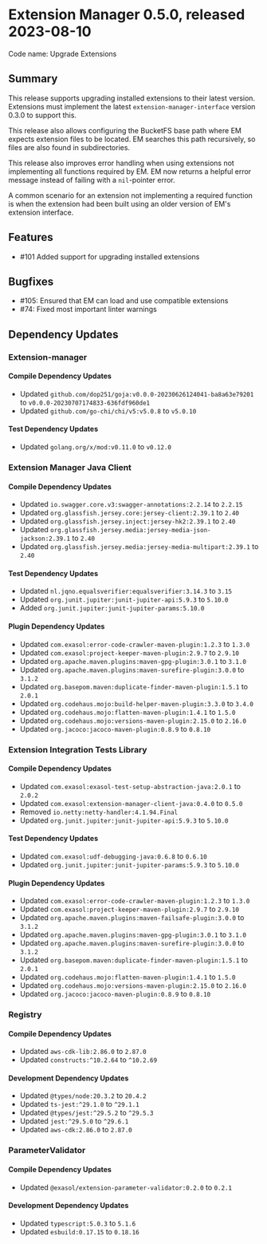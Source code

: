 # Extension Manager 0.5.0, released 2023-08-10

Code name: Upgrade Extensions

## Summary

This release supports upgrading installed extensions to their latest version. Extensions must implement the latest `extension-manager-interface` version 0.3.0 to support this.

This release also allows configuring the BucketFS base path where EM expects extension files to be located. EM searches this path recursively, so files are also found in subdirectories.

This release also improves error handling when using extensions not implementing all functions required by EM. EM now returns a helpful error message instead of failing with a `nil`-pointer error.

A common scenario for an extension not implementing a required function is when the extension had been built using an older version of EM's extension interface.

## Features

* #101 Added support for upgrading installed extensions

## Bugfixes

* #105: Ensured that EM can load and use compatible extensions
* #74: Fixed most important linter warnings

## Dependency Updates

### Extension-manager

#### Compile Dependency Updates

* Updated `github.com/dop251/goja:v0.0.0-20230626124041-ba8a63e79201` to `v0.0.0-20230707174833-636fdf960de1`
* Updated `github.com/go-chi/chi/v5:v5.0.8` to `v5.0.10`

#### Test Dependency Updates

* Updated `golang.org/x/mod:v0.11.0` to `v0.12.0`

### Extension Manager Java Client

#### Compile Dependency Updates

* Updated `io.swagger.core.v3:swagger-annotations:2.2.14` to `2.2.15`
* Updated `org.glassfish.jersey.core:jersey-client:2.39.1` to `2.40`
* Updated `org.glassfish.jersey.inject:jersey-hk2:2.39.1` to `2.40`
* Updated `org.glassfish.jersey.media:jersey-media-json-jackson:2.39.1` to `2.40`
* Updated `org.glassfish.jersey.media:jersey-media-multipart:2.39.1` to `2.40`

#### Test Dependency Updates

* Updated `nl.jqno.equalsverifier:equalsverifier:3.14.3` to `3.15`
* Updated `org.junit.jupiter:junit-jupiter-api:5.9.3` to `5.10.0`
* Added `org.junit.jupiter:junit-jupiter-params:5.10.0`

#### Plugin Dependency Updates

* Updated `com.exasol:error-code-crawler-maven-plugin:1.2.3` to `1.3.0`
* Updated `com.exasol:project-keeper-maven-plugin:2.9.7` to `2.9.10`
* Updated `org.apache.maven.plugins:maven-gpg-plugin:3.0.1` to `3.1.0`
* Updated `org.apache.maven.plugins:maven-surefire-plugin:3.0.0` to `3.1.2`
* Updated `org.basepom.maven:duplicate-finder-maven-plugin:1.5.1` to `2.0.1`
* Updated `org.codehaus.mojo:build-helper-maven-plugin:3.3.0` to `3.4.0`
* Updated `org.codehaus.mojo:flatten-maven-plugin:1.4.1` to `1.5.0`
* Updated `org.codehaus.mojo:versions-maven-plugin:2.15.0` to `2.16.0`
* Updated `org.jacoco:jacoco-maven-plugin:0.8.9` to `0.8.10`

### Extension Integration Tests Library

#### Compile Dependency Updates

* Updated `com.exasol:exasol-test-setup-abstraction-java:2.0.1` to `2.0.2`
* Updated `com.exasol:extension-manager-client-java:0.4.0` to `0.5.0`
* Removed `io.netty:netty-handler:4.1.94.Final`
* Updated `org.junit.jupiter:junit-jupiter-api:5.9.3` to `5.10.0`

#### Test Dependency Updates

* Updated `com.exasol:udf-debugging-java:0.6.8` to `0.6.10`
* Updated `org.junit.jupiter:junit-jupiter-params:5.9.3` to `5.10.0`

#### Plugin Dependency Updates

* Updated `com.exasol:error-code-crawler-maven-plugin:1.2.3` to `1.3.0`
* Updated `com.exasol:project-keeper-maven-plugin:2.9.7` to `2.9.10`
* Updated `org.apache.maven.plugins:maven-failsafe-plugin:3.0.0` to `3.1.2`
* Updated `org.apache.maven.plugins:maven-gpg-plugin:3.0.1` to `3.1.0`
* Updated `org.apache.maven.plugins:maven-surefire-plugin:3.0.0` to `3.1.2`
* Updated `org.basepom.maven:duplicate-finder-maven-plugin:1.5.1` to `2.0.1`
* Updated `org.codehaus.mojo:flatten-maven-plugin:1.4.1` to `1.5.0`
* Updated `org.codehaus.mojo:versions-maven-plugin:2.15.0` to `2.16.0`
* Updated `org.jacoco:jacoco-maven-plugin:0.8.9` to `0.8.10`

### Registry

#### Compile Dependency Updates

* Updated `aws-cdk-lib:2.86.0` to `2.87.0`
* Updated `constructs:^10.2.64` to `^10.2.69`

#### Development Dependency Updates

* Updated `@types/node:20.3.2` to `20.4.2`
* Updated `ts-jest:^29.1.0` to `^29.1.1`
* Updated `@types/jest:^29.5.2` to `^29.5.3`
* Updated `jest:^29.5.0` to `^29.6.1`
* Updated `aws-cdk:2.86.0` to `2.87.0`

### ParameterValidator

#### Compile Dependency Updates

* Updated `@exasol/extension-parameter-validator:0.2.0` to `0.2.1`

#### Development Dependency Updates

* Updated `typescript:5.0.3` to `5.1.6`
* Updated `esbuild:0.17.15` to `0.18.16`

